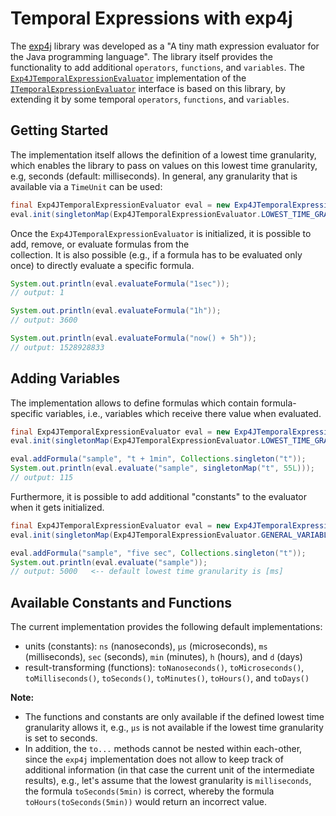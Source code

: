 # Temporal Expressions with exp4j

The [exp4j](https://github.com/fasseg/exp4j) library was developed as a "A tiny math expression evaluator for the Java 
programming language". The library itself provides the functionality to add additional `operators`, `functions`, and 
`variables`. The [`Exp4JTemporalExpressionEvaluator`](../src/com/brein/time/expressions/Exp4JTemporalExpressionEvaluator.java) 
implementation of the [`ITemporalExpressionEvaluator`](../src/com/brein/time/expressions/ITemporalExpressionEvaluator.java) 
interface is based on this library, by extending it by some temporal `operators`, `functions`, and `variables`.

## Getting Started

The implementation itself allows the definition of a lowest time granularity, which enables the library to pass on values 
on this lowest time granularity, e.g, seconds (default: milliseconds). In general, any granularity that is available via a `TimeUnit` can be used:

```java
final Exp4JTemporalExpressionEvaluator eval = new Exp4JTemporalExpressionEvaluator();
eval.init(singletonMap(Exp4JTemporalExpressionEvaluator.LOWEST_TIME_GRANULARITY, TimeUnit.SECONDS));
```

Once the `Exp4JTemporalExpressionEvaluator` is initialized, it is possible to add, remove, or evaluate formulas from the  
collection. It is also possible (e.g., if a formula has to be evaluated only once) to directly evaluate a specific 
formula.

```java
System.out.println(eval.evaluateFormula("1sec"));
// output: 1

System.out.println(eval.evaluateFormula("1h"));
// output: 3600

System.out.println(eval.evaluateFormula("now() + 5h"));
// output: 1528928833
```

## Adding Variables

The implementation allows to define formulas which contain formula-specific variables, i.e., variables which receive 
there value when evaluated.

```java
final Exp4JTemporalExpressionEvaluator eval = new Exp4JTemporalExpressionEvaluator();
eval.init(singletonMap(Exp4JTemporalExpressionEvaluator.LOWEST_TIME_GRANULARITY, TimeUnit.SECONDS));

eval.addFormula("sample", "t + 1min", Collections.singleton("t"));
System.out.println(eval.evaluate("sample", singletonMap("t", 55L)));
// output: 115
```

Furthermore, it is possible to add additional "constants" to the evaluator when it gets initialized.

```java
final Exp4JTemporalExpressionEvaluator eval = new Exp4JTemporalExpressionEvaluator();
eval.init(singletonMap(Exp4JTemporalExpressionEvaluator.GENERAL_VARIABLES, singletonMap("five", 5)));

eval.addFormula("sample", "five sec", Collections.singleton("t"));
System.out.println(eval.evaluate("sample"));
// output: 5000   <-- default lowest time granularity is [ms]
```

## Available Constants and Functions

The current implementation provides the following default implementations:

- units (constants): `ns` (nanoseconds), `μs` (microseconds), `ms` (milliseconds), `sec` (seconds), `min` (minutes), `h` (hours), and `d` (days)
- result-transforming (functions): `toNanoseconds()`, `toMicroseconds()`, `toMilliseconds()`, `toSeconds()`, `toMinutes()`, `toHours()`, and `toDays()`

**Note:** 

- The functions and constants are only available if the defined lowest time granularity allows it, e.g., `μs` is 
not available if the lowest time granularity is set to seconds. 
- In addition, the `to...` methods cannot be nested within each-other, since the `exp4j` implementation does not allow 
to keep track of additional information (in that case the current unit of the intermediate results), e.g., let's assume that
the lowest granularity is `milliseconds`, the formula `toSeconds(5min)` is correct, whereby the formula `toHours(toSeconds(5min))`
would return an incorrect value.